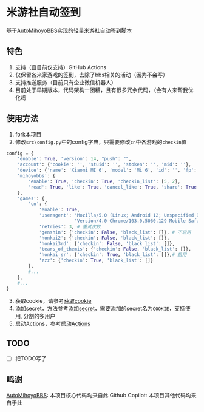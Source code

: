 # 米游社自动签到
基于[AutoMihoyoBBS](https://github.com/Womsxd/MihoyoBBSTools)实现的轻量米游社自动签到脚本
## 特色
1. 支持（且目前仅支持）GitHub Actions
2. 仅保留各米家游戏的签到，去除了bbs相关的活动（~~因为不会写~~）
3. 支持推送服务（目前只有企业微信机器人）
4. 目前处于早期版本，代码架构一团糟，且有很多冗余代码，（会有人来帮我优化吗
## 使用方法
1. fork本项目
2. 修改`src\config.py`中的config字典，只需要修改`cn`中各游戏的`checkin`值
```python
config = {
    'enable': True, 'version': 14, "push": "",
    'account': {'cookie': '', 'stuid': '', 'stoken': '', 'mid': ''},
    'device': {'name': 'Xiaomi MI 6', 'model': 'Mi 6', 'id': '', 'fp': ''},
    'mihoyobbs': {
        'enable': True, 'checkin': True, 'checkin_list': [5, 2],
        'read': True, 'like': True, 'cancel_like': True, 'share': True
    },
    'games': {
        'cn': {
            'enable': True,
            'useragent': 'Mozilla/5.0 (Linux; Android 12; Unspecified Device) AppleWebKit/537.36 (KHTML, like Gecko) '
                         'Version/4.0 Chrome/103.0.5060.129 Mobile Safari/537.36',
            'retries': 3, # 重试次数
            'genshin': {'checkin': False, 'black_list': []}, # 不启用
            'honkai2': {'checkin': False, 'black_list': []},
            'honkai3rd': {'checkin': False, 'black_list': []},
            'tears_of_themis': {'checkin': False, 'black_list': []},
            'honkai_sr': {'checkin': True, 'black_list': []},# 启用
            'zzz': {'checkin': True, 'black_list': []}
        },
		#...
    },
	#...
}
```
3. 获取cookie，请参考[获取cookie](https://github.com/Womsxd/MihoyoBBSTools?tab=readme-ov-file#%E8%8E%B7%E5%8F%96%E7%B1%B3%E6%B8%B8%E7%A4%BE-cookie)
4. 添加secret，方法参考[添加secret](https://github.com/enpitsuLin/skland-daily-attendance?tab=readme-ov-file#%E6%B7%BB%E5%8A%A0-cookie-%E8%87%B3-secrets)，需要添加的secret名为`COOKIE`，支持使用`,`分割的多用户
5. 启动Actions，参考[启动Actions](https://github.com/enpitsuLin/skland-daily-attendance?tab=readme-ov-file#%E5%90%AF%E5%8A%A8-github-action)
## TODO
- [ ] 把TODO写了
## 鸣谢
[AutoMihoyoBBS](https://github.com/Womsxd/MihoyoBBSTools): 本项目核心代码均来自此
Github Copilot: 本项目其他代码均来自于此